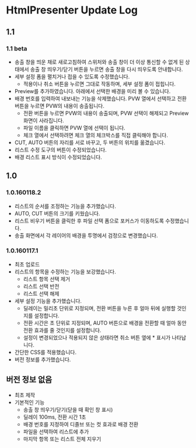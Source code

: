 # HtmlPresenter Update Log

## 1.1

### 1.1 beta
- 송출 창을 띄운 채로 새로고침하여 스위처와 송출 창이 더 이상 통신할 수 없게 된 상태에서 송출 창 띄우기/닫기 버튼을 누르면 송출 창을 다시 띄우도록 안내합니다.
- 세부 설정 폼을 펼치거나 접을 수 있도록 수정했습니다.
  - 적용이나 취소 버튼을 누르면 그대로 작동하며, 세부 설정 폼이 접힙니다.
- Preview를 추가하였습니다. 아래에서 선택한 배경을 미리 볼 수 있습니다.
- 배경 번호를 입력하여 내보내는 기능을 삭제했습니다. PVW 열에서 선택하고 전환 버튼을 누르면 PVW의 내용이 송출됩니다.
  - 전환 버튼을 누르면 PVW의 내용이 송출되며, PVW 선택이 해제되고 Preview 화면이 사라집니다.
  - 파일 이름을 클릭하면 PVW 열에 선택이 됩니다.
  - 체크 열에서 선택하려면 체크 열의 체크박스를 직접 클릭해야 합니다.
- CUT, AUTO 버튼의 자리를 서로 바꾸고, 두 버튼의 위치를 옮겼습니다.
- 리스트 수정 도구의 버튼이 수정되었습니다.
- 배경 리스트 표시 방식이 수정되었습니다.

## 1.0

### 1.0.160118.2
- 리스트의 순서를 조정하는 기능을 추가했습니다.
- AUTO, CUT 버튼의 크기를 키웠습니다.
- 리스트 비우기 버튼을 클릭한 후 파일 선택 폼으로 포커스가 이동하도록 수정했습니다.
- 송출 화면에서 각 레이어의 배경을 투명에서 검정으로 변경했습니다.

### 1.0.160117.1
- 최초 업로드
- 리스트의 항목을 수정하는 기능을 보강했습니다.
  - 리스트 항목 선택 제거
  - 리스트 선택 반전
  - 리스트 선택 해제
- 세부 설정 기능을 추가했습니다.
  - 딜레이는 밀리초 단위로 지정되며, 전환 버튼을 누른 후 얼마 뒤에 실행할 것인지를 설정합니다.
  - 전환 시간은 초 단위로 지정되며, AUTO 버튼으로 배경을 전환할 때 얼마 동안 전환 효과를 줄 것인지를 설정합니다.
  - 설정이 변경되었으나 적용되지 않은 상태라면 취소 버튼 옆에 \* 표시가 나타납니다.
- 간단한 CSS를 적용했습니다.
- 버전 정보를 추가했습니다.

## 버전 정보 없음
- 최초 제작
- 기본적인 기능
  - 송출 창 띄우기/닫기(닫을 때 확인 창 표시)
  - 딜레이 100ms, 전환 시간 1초
  - 배경 번호를 지정하여 디졸브 또는 컷 효과로 배경 전환
  - 파일을 선택하여 리스트에 추가
  - 마지막 항목 또는 리스트 전체 지우기
